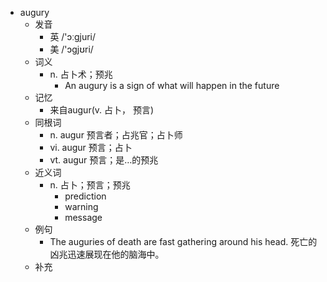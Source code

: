 - augury
  - 发音
    - 英 /'ɔːgjuri/
    - 美 /'ɔɡjʊri/
  - 词义
    - n. 占卜术；预兆
      - An augury is a sign of what will happen in the future
  - 记忆
    - 来自augur(v. 占卜， 预言)
  - 同根词
    - n. augur 预言者；占兆官；占卜师
    - vi. augur 预言；占卜
    - vt. augur 预言；是…的预兆
  - 近义词
    - n. 占卜；预言；预兆
      - prediction
      - warning
      - message
  - 例句
    - The auguries of death are fast gathering around his head. 死亡的凶兆迅速展现在他的脑海中。
  - 补充